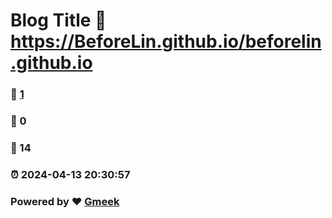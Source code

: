 # Blog Title :link: https://BeforeLin.github.io/beforelin.github.io 
### :page_facing_up: [1](https://BeforeLin.github.io/beforelin.github.io/tag.html) 
### :speech_balloon: 0 
### :hibiscus: 14 
### :alarm_clock: 2024-04-13 20:30:57 
### Powered by :heart: [Gmeek](https://github.com/Meekdai/Gmeek)
